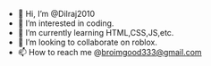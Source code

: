 - 👋 Hi, I’m @Dilraj2010
- 👀 I’m interested in coding.
- 🌱 I’m currently learning HTML,CSS,JS,etc.
- 💞️ I’m looking to collaborate on roblox.
- 📫 How to reach me @broimgood333@gmail.com

<!---
Dilraj2010/Dilraj2010 is a ✨ special ✨ repository because its `README.md` (this file) appears on your GitHub profile.
You can click the Preview link to take a look at your changes.
--->
